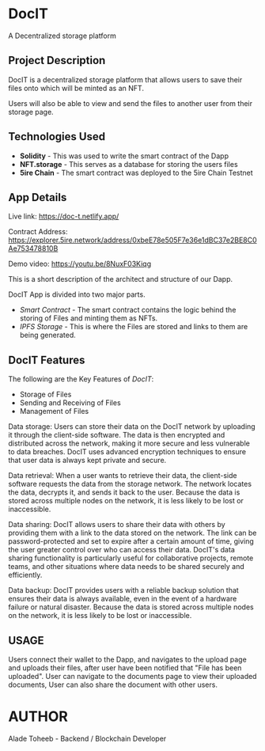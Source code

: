 # DocIT 

A Decentralized storage platform 
## Project Description
DocIT is a decentralized storage platform that allows users 
to save their files onto which will be minted 
as an NFT. 

Users will also be able to 
view and send the files to
another user from their storage page.

## Technologies Used

* **Solidity** - This was used to write the smart contract of the Dapp
* **NFT.storage** - This serves as a database for storing the users files
* **5ire Chain** - The smart contract was deployed to the 5ire Chain Testnet

## App Details

Live link: https://doc-t.netlify.app/ 

Contract Address: https://explorer.5ire.network/address/0xbeE78e505F7e36e1dBC37e2BE8C0Ae753478810B

Demo video: https://youtu.be/8NuxF03Kiqg

This is a short description of the architect and structure of our Dapp.

DocIT App is divided into two major parts.

* *Smart Contract* - The smart contract contains the logic behind the storing of Files and minting them as NFTs.
* *IPFS Storage* - This is where the Files are stored and links to them are being generated.

## DocIT Features

The following are the Key Features of  *DocIT*:

* Storage of Files
* Sending and Receiving of Files
* Management of Files 

Data storage: 
Users can store their data on the DocIT network by uploading it through the client-side software. The data is then encrypted and distributed across the network, making it more secure and less vulnerable to data breaches. DocIT uses advanced encryption techniques to ensure that user data is always kept private and secure.

Data retrieval: 
When a user wants to retrieve their data, the client-side software requests the data from the storage network. The network locates the data, decrypts it, and sends it back to the user. Because the data is stored across multiple nodes on the network, it is less likely to be lost or inaccessible.

Data sharing: 
DocIT allows users to share their data with others by providing them with a link to the data stored on the network. The link can be password-protected and set to expire after a certain amount of time, giving the user greater control over who can access their data. DocIT's data sharing functionality is particularly useful for collaborative projects, remote teams, and other situations where data needs to be shared securely and efficiently.

Data backup: 
DocIT provides users with a reliable backup solution that ensures their data is always available, even in the event of a hardware failure or natural disaster. Because the data is stored across multiple nodes on the network, it is less likely to be lost or inaccessible.

## USAGE

Users connect their wallet to the Dapp, and navigates to the upload page and uploads their files, after user have been notified that "File has been uploaded". User can navigate to the documents page to view their uploaded documents, User can also share the document with other users.

# AUTHOR
Alade Toheeb - Backend / Blockchain Developer 

